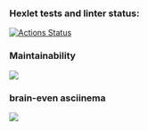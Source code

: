 ### Hexlet tests and linter status:
[![Actions Status](https://github.com/yukhldkv/python-project-49/actions/workflows/hexlet-check.yml/badge.svg)](https://github.com/yukhldkv/python-project-49/actions)

### Maintainability
<a href="https://codeclimate.com/github/yukhldkv/python-project-49/maintainability"><img src="https://api.codeclimate.com/v1/badges/097495fa1a9d181538f8/maintainability" /></a>

### brain-even asciinema
<a href="https://asciinema.org/a/ubPby3lxdjHOsNOBtWt71qIm5" target="_blank"><img src="https://asciinema.org/a/ubPby3lxdjHOsNOBtWt71qIm5.svg" /></a>